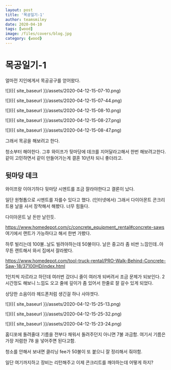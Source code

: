 ```yaml
---
layout: post
title: '목공일기-1' 
author: teamsmiley
date: 2020-04-10
tags: [wood]
image: /files/covers/blog.jpg
category: {wood}
---
```


# 목공일기-1 

얼마전 지인에게서 목공공구를 얻어왔다.

![]({{ site_baseurl }}/assets/2020-04-12-15-07-10.png)

![]({{ site_baseurl }}/assets/2020-04-12-15-07-44.png)

![]({{ site_baseurl }}/assets/2020-04-12-15-08-10.png)

![]({{ site_baseurl }}/assets/2020-04-12-15-08-27.png)

![]({{ site_baseurl }}/assets/2020-04-12-15-08-47.png)

그래서 목공을 해보려고 한다. 

청소부터 해야한다. 그후 와이프가 뒷마당에 데크를 지어달라고해서 한번 해보려고한다. 같이 고민하면서 같이 만들어가는게 결혼 10년차 되니 좋더라고.

## 뒷마당 데크 

와이프랑 이야기하다 뒷마당 시멘트를 조금 잘라야한다고 결론이 났다. 

일단 원형톱으로 시멘트를 자를수 있다고 했다. (인터넷에서) 그래서 다이아몬트 콘크리트용 날을 사서 장착해서 해봤다.  너무 힘들다.

다이아몬트 날 돈만 날린듯.

<https://www.homedepot.com/c/concrete_equipment_rental#concrete-saws> 여기에서 랜트가 가능하다고 해서 한번 가봤다.

하루 빌리는데 100불..날도 빌려야하는데 50불이다. 날은 중고라 좀 비싼 느낌인데..아무튼 랜트해서 와서 집에서 잘라봤다. 

<https://www.homedepot.com/tool-truck-rental/PRO-Walk-Behind-Concrete-Saw-18/37100HD/index.html>

1인치씩 자르라고 하던데 여러번 갔더니 줄이 여러개 되버려서 조금 문제가 되보인다.  2시간정도 해보니 느낌도 오고 줄에 깊이가 좀 있어서 한줄로 잘 갈수 있게 되었다.
 
상당한 소음이라 헤드폰처럼 생긴걸 하나 사야겟다.

![]({{ site_baseurl }}/assets/2020-04-12-15-25-13.png)

![]({{ site_baseurl }}/assets/2020-04-12-15-25-32.png)

![]({{ site_baseurl }}/assets/2020-04-12-15-23-24.png)

홈디포에 돌려줄대 기름을 전부다 채워서 돌려주던지 아니면 7불 과금함. 여기서 기름은 가장 저렴한 78 을 넣어주면 된다고함.

청소를 안해서 보내면 클리닝 fee가 50불이 또 붙으니 잘 정리해서 줘야함.

일단 여기까지하고 장비는 리턴해주고 이제 콘크리트를 깨야하는데 어떻게 하지?











